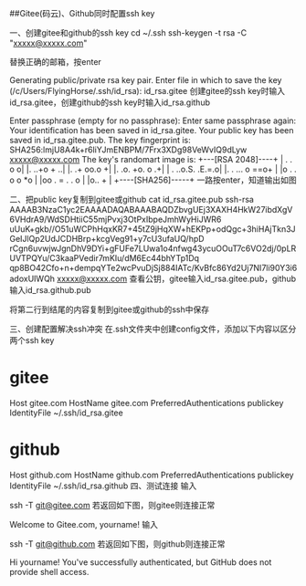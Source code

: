 ##Gitee(码云)、Github同时配置ssh key

一、创建gitee和github的ssh key
cd ~/.ssh
ssh-keygen -t rsa -C "xxxxx@xxxxx.com"

替换正确的邮箱，按enter

Generating public/private rsa key pair.
Enter file in which to save the key (/c/Users/FlyingHorse/.ssh/id_rsa): id_rsa.gitee
创建gitee的ssh key时输入id_rsa.gitee，创建github的ssh key时输入id_rsa.github

Enter passphrase (empty for no passphrase):
Enter same passphrase again:
Your identification has been saved in id_rsa.gitee.
Your public key has been saved in id_rsa.gitee.pub.
The key fingerprint is:
SHA256:lmjU8A4k+r6liYJmENBPM/7Frx3XDg98VeWvIQ9dLyw xxxxx@xxxxx.com
The key's randomart image is:
+---[RSA 2048]----+
| .  . o         o|
|. ..+o +       ..|
|. .+ oo.o       +|
|.  .o. +o.   o .+|
| .  ..o.S. .E.=.o|
|.  . ...  o ==o+ |
|o   . .  o o *o  |
|oo . =  . .   o  |
|o.. +            |
+----[SHA256]-----+
一路按enter，知道输出如图

二、把public key复制到gitee或github
cat id_rsa.gitee.pub
ssh-rsa AAAAB3NzaC1yc2EAAAADAQABAAABAQDZbvgUEj3XAXH4HkW27ibdXgV6VHdrA9/WdSDHtiiC55mjPvxj3OtPxIbpeJmhWyHiJWR6
uUuK+gkb//O51uWCPhHqxKR7+45tZ9jHqXW+hEKPp+odQgc+3hiHAjTkn3JGeIJlQp2UdJCDHBrp+kcgVeg91+y7cU3ufaUQ/hpD
rCgn6uvwjwJgnDhV9DYi+gFUFe7LUwa1o4nfwg43ycuOOuT7c6VO2dj/0pLRUVTPQYu/C3kaaPVedir7mKIu/dM6Ec44bhYTp1Dq
qp8BO42Cfo+n+dempqYTe2wcPvuDjSj884IATc/KvBfc86Yd2Uj7NI7li90Y3i6adoxUIWQh xxxxx@xxxxx.com
查看公钥，gitee输入id_rsa.gitee.pub，github输入id_rsa.github.pub

将第二行到结尾的内容复制到gitee或github的ssh中保存

三、创建配置解决ssh冲突
在.ssh文件夹中创建config文件，添加以下内容以区分两个ssh key

# gitee
Host gitee.com
HostName gitee.com
PreferredAuthentications publickey
IdentityFile ~/.ssh/id_rsa.gitee

# github
Host github.com
HostName github.com
PreferredAuthentications publickey
IdentityFile ~/.ssh/id_rsa.github
四、测试连接
输入

ssh -T git@gitee.com
若返回如下图，则gitee则连接正常

Welcome to Gitee.com, yourname!
输入

ssh -T git@github.com
若返回如下图，则github则连接正常

Hi yourname! You've successfully authenticated, but GitHub does not provide shell access.